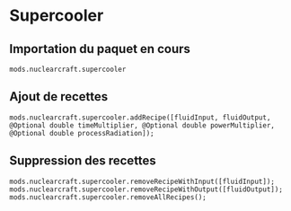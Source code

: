 # Supercooler

## Importation du paquet en cours
`mods.nuclearcraft.supercooler`

## Ajout de recettes
```zenscript
mods.nuclearcraft.supercooler.addRecipe([fluidInput, fluidOutput, @Optional double timeMultiplier, @Optional double powerMultiplier, @Optional double processRadiation]);
```

## Suppression des recettes
```zenscript
mods.nuclearcraft.supercooler.removeRecipeWithInput([fluidInput]);
mods.nuclearcraft.supercooler.removeRecipeWithOutput([fluidOutput]);
mods.nuclearcraft.supercooler.removeAllRecipes();
```